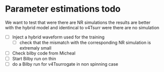 # Parameter estimations todo
We want to test that were there are NR simulations the results are better with the hybrid model and identincal to v4Tsurr
were there are no simulation

- [ ] Inject a hybrid waveform used for the training
	- [ ] check that the mismatch with the corresponding NR simulation is extremaly small
- [ ] Check bilby code from Micheal  
- [ ] Start Bilby run on thin
- [ ] do a Bilby run for v4Tsurrogate in non spinning case

